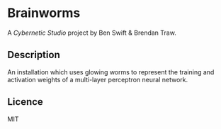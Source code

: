# Brainworms

A _Cybernetic Studio_ project by Ben Swift & Brendan Traw.

## Description

An installation which uses glowing worms to represent the training and
activation weights of a multi-layer perceptron neural network.

## Licence

MIT
